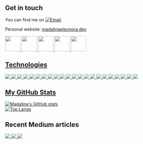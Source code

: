 ## Get in touch

<!-- Actual text -->
You can find me on [![Email][1.2]][1].

<!-- Icons -->
[1.2]: https://cdn4.iconfinder.com/data/icons/logos-brands-in-colors/48/google-gmail-256.png

<!-- Links to your social media accounts -->
[1]: mailto:madalinaeleonora.gheorghe@gmail.com

Personal website: <a href = "https://madalinaeleonora.dev/">madalinaeleonora.dev</a>

<a href = "mailto:madalinaeleonora.gheorghe@gmail.com">
  <img src="https://logodownload.org/wp-content/uploads/2018/03/gmail-logo-16.png" width="auto" height="50px"> 

<a target="_blank" href="https://www.linkedin.com/in/madalinaeleonorag/">
  <img src="https://nepa.com/wp-content/uploads/2017/09/linkedin-logo.png" width="auto" height="50px"> 

<a target="_blank" href="https://madalinaeleonorag.medium.com/">
  <img src="https://upload.wikimedia.org/wikipedia/commons/thumb/e/ec/Medium_logo_Monogram.svg/1200px-Medium_logo_Monogram.svg.png" width="auto" height="50px"> 

<a target="_blank" href="https://www.instagram.com/madalinaeleonorag/">
  <img src="https://upload.wikimedia.org/wikipedia/commons/thumb/e/e7/Instagram_logo_2016.svg/1200px-Instagram_logo_2016.svg.png" width="auto" height="50px"> 

<a target="_blank" href="https://www.facebook.com/mdx.madalinaeleonora/">
  <img src="https://www.facebook.com/images/fb_icon_325x325.png" width="auto" height="50px"> 
  
  
## Technologies
![](https://img.shields.io/badge/Code-HTML-informational?style=flat&logo=<LOGO_NAME>&logoColor=white&color=E34F26)
![](https://img.shields.io/badge/Code-CSS-informational?style=flat&logo=<LOGO_NAME>&logoColor=white&color=1572B6)
![](https://img.shields.io/badge/Preprocesor-SCSS-informational?style=flat&logo=<LOGO_NAME>&logoColor=white&color=C96195)
![](https://img.shields.io/badge/Framework-Bootstrap-informational?style=flat&logo=<LOGO_NAME>&logoColor=white&color=7952B3)
![](https://img.shields.io/badge/Code-JavaScript-informational?style=flat&logo=<LOGO_NAME>&logoColor=white&color=F7DF1E)
![](https://img.shields.io/badge/Framework-VueJs-informational?style=flat&logo=<LOGO_NAME>&logoColor=white&color=3FB27F)
![](https://img.shields.io/badge/Library-VUEX-informational?style=flat&logo=<LOGO_NAME>&logoColor=white&color=33475B)
![](https://img.shields.io/badge/Framework-Angular-informational?style=flat&logo=<LOGO_NAME>&logoColor=white&color=BD002E)
![](https://img.shields.io/badge/Code-NodeJs-informational?style=flat&logo=<LOGO_NAME>&logoColor=white&color=539e43)
![](https://img.shields.io/badge/Library-JQuery-informational?style=flat&logo=<LOGO_NAME>&logoColor=white&color=0864A7)
![](https://img.shields.io/badge/API-Postman-informational?style=flat&logo=<LOGO_NAME>&logoColor=white&color=ff6c37)
![](https://img.shields.io/badge/Editor-VSCode-informational?style=flat&logo=<LOGO_NAME>&logoColor=white&color=2981b9)
![](https://img.shields.io/badge/Code-CSharp-informational?style=flat&logo=<LOGO_NAME>&logoColor=white&color=68217a)
![](https://img.shields.io/badge/Code-C++-informational?style=flat&logo=<LOGO_NAME>&logoColor=white&color=00589c)
![](https://img.shields.io/badge/Framework-Ionic-informational?style=flat&logo=<LOGO_NAME>&logoColor=white&color=367CF7)
![](https://img.shields.io/badge/Library-ReactJs-informational?style=flat&logo=<LOGO_NAME>&logoColor=white&color=50BBD7)
![](https://img.shields.io/badge/CMS-WordPress-informational?style=flat&logo=<LOGO_NAME>&logoColor=white&color=207196)
![](https://img.shields.io/badge/VersionControl-Git-informational?style=flat&logo=<LOGO_NAME>&logoColor=white&color=E84E31)
![](https://img.shields.io/badge/Database-NoSQL-informational?style=flat&logo=<LOGO_NAME>&logoColor=white&color=F7C52B)
![](https://img.shields.io/badge/Code-PHP-informational?style=flat&logo=<LOGO_NAME>&logoColor=white&color=787cb4)
![](https://img.shields.io/badge/Design-Photoshop-informational?style=flat&logo=<LOGO_NAME>&logoColor=white&color=001D34)
![](https://img.shields.io/badge/Design-Lightroom-informational?style=flat&logo=<LOGO_NAME>&logoColor=white&color=0A232F)
  
## My GitHub Stats
![Madalina's GitHub stats](https://github-readme-stats.vercel.app/api?username=madalinaeleonorag&show_icons=true&theme=dark)
<br>
[![Top Langs](https://github-readme-stats.vercel.app/api/top-langs/?username=madalinaeleonorag&layout=compact)](https://github.com/anuraghazra/github-readme-stats)
<br>

## Recent Medium articles
<a target="_blank" href="https://github-readme-medium-recent-article.vercel.app/medium/@madalinaeleonorag/0"><img src="https://github-readme-medium-recent-article.vercel.app/medium/@madalinaeleonorag/0"> 
<a target="_blank" href="https://github-readme-medium-recent-article.vercel.app/medium/@madalinaeleonorag/1"><img src="https://github-readme-medium-recent-article.vercel.app/medium/@madalinaeleonorag/1"> 
<a target="_blank" href="https://github-readme-medium-recent-article.vercel.app/medium/@madalinaeleonorag/2"><img src="https://github-readme-medium-recent-article.vercel.app/medium/@madalinaeleonorag/2"> 
